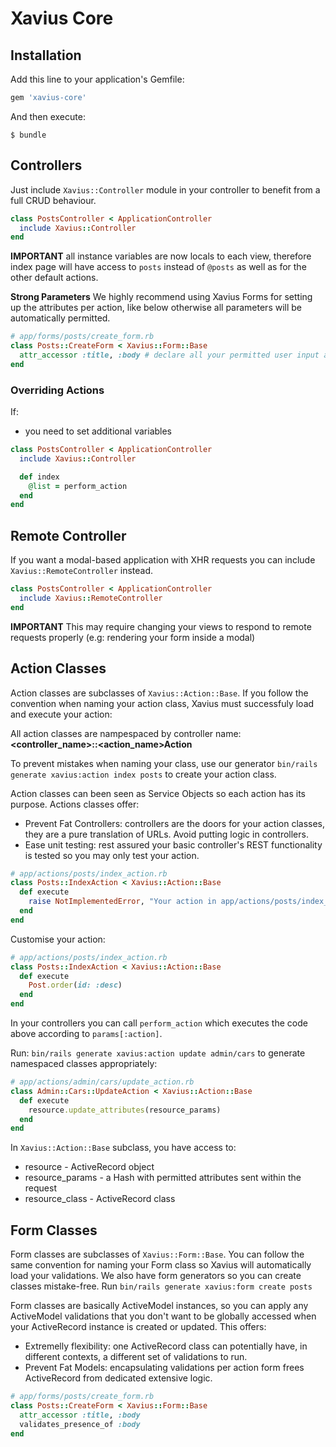 # Xavius Core

## Installation

Add this line to your application's Gemfile:

```ruby
gem 'xavius-core'
```

And then execute:

    $ bundle


## Controllers

Just include `Xavius::Controller` module in your controller to benefit from a full CRUD behaviour.

```ruby
class PostsController < ApplicationController
  include Xavius::Controller
end
```

**IMPORTANT** all instance variables are now locals to each view, therefore index page will have access to `posts` instead of `@posts` as well as for the other default actions.

**Strong Parameters**
We highly recommend using Xavius Forms for setting up the attributes per action, like below otherwise all parameters will be automatically permitted.

```ruby
# app/forms/posts/create_form.rb
class Posts::CreateForm < Xavius::Form::Base
  attr_accessor :title, :body # declare all your permitted user input attributes in here.
end

```

### Overriding Actions

If:
- you need to set additional variables

```ruby
class PostsController < ApplicationController
  include Xavius::Controller

  def index
    @list = perform_action
  end
end
```


## Remote Controller

If you want a modal-based application with XHR requests you can include `Xavius::RemoteController` instead.

```ruby
class PostsController < ApplicationController
  include Xavius::RemoteController
end
```

**IMPORTANT** This may require changing your views to respond to remote requests properly (e.g: rendering your form inside a modal)


## Action Classes

Action classes are subclasses of `Xavius::Action::Base`. If you follow the convention when naming your action class, Xavius must successfuly load and execute your action:

All action classes are nampespaced by controller name: **<controller_name>::<action_name>Action**

To prevent mistakes when naming your class, use our generator `bin/rails generate xavius:action index posts` to create your action class.

Action classes can been seen as Service Objects so each action has its purpose. Actions classes offer:

- Prevent Fat Controllers: controllers are the doors for your action classes, they are a pure translation of URLs. Avoid putting logic in controllers.
- Ease unit testing: rest assured your basic controller's REST functionality is tested so you may only test your action.

```ruby
# app/actions/posts/index_action.rb
class Posts::IndexAction < Xavius::Action::Base
  def execute
    raise NotImplementedError, "Your action in app/actions/posts/index_action.rb must be implemented"
  end
end

```

Customise your action:

```ruby
# app/actions/posts/index_action.rb
class Posts::IndexAction < Xavius::Action::Base
  def execute
    Post.order(id: :desc)
  end
end

```

In your controllers you can call `perform_action` which executes the code above according to `params[:action]`.

Run: `bin/rails generate xavius:action update admin/cars` to generate namespaced classes appropriately:

```ruby
# app/actions/admin/cars/update_action.rb
class Admin::Cars::UpdateAction < Xavius::Action::Base
  def execute
    resource.update_attributes(resource_params)
  end
end
```

In `Xavius::Action::Base` subclass, you have access to:

* resource - ActiveRecord object
* resource_params - a Hash with permitted attributes sent within the request
* resource_class - ActiveRecord class

## Form Classes

Form classes are subclasses of `Xavius::Form::Base`. You can follow the same convention for naming your Form class so Xavius will automatically load your validations. We also have form generators so you can create classes mistake-free. Run `bin/rails generate xavius:form create posts`

Form classes are basically ActiveModel instances, so you can apply any ActiveModel validations that you don't want to be globally accessed when your ActiveRecord instance is created or updated. This offers:
- Extremelly flexibility: one ActiveRecord class can potentially have, in different contexts, a different set of validations to run.
- Prevent Fat Models: encapsulating validations per action form frees ActiveRecord from dedicated extensive logic.

```ruby
# app/forms/posts/create_form.rb
class Posts::CreateForm < Xavius::Form::Base
  attr_accessor :title, :body
  validates_presence_of :body
end

```